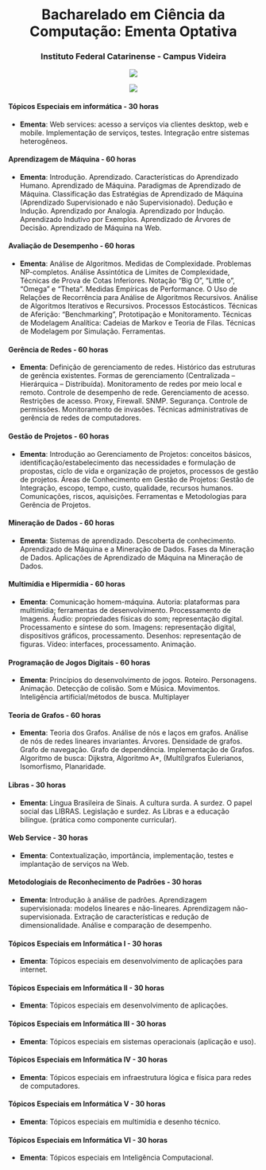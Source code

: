 # <div align="center"> Bacharelado em Ciência da Computação: Ementa Optativa</div>

### <div align="center"> Instituto Federal Catarinense - Campus Videira </div>

<div align="center"> <a href="https://www.instagram.com/ifc.oficial.videira/"><img src="https://img.shields.io/badge/Instagram-ifc.oficial.videira-8600d4.svg?style=for-the-badge&logo=Instagram&logoWidth=30&labelColor=fafafa&logoColor=8600d4"/></a> </div>

<p align="center">
  <img src="https://user-images.githubusercontent.com/87784393/127034300-d8d12eae-8351-4174-9884-6f58ede80758.png" />
</p>

#### Tópicos Especiais em informática -	30 horas

* **Ementa**: Web services: acesso a serviços via clientes desktop, web e mobile. Implementação de serviços, testes. Integração entre sistemas heterogêneos.

#### Aprendizagem de Máquina -	60 horas

* **Ementa**: Introdução. Aprendizado. Características do Aprendizado Humano. Aprendizado de Máquina. Paradigmas de Aprendizado de Máquina. Classificação das Estratégias de Aprendizado de Máquina (Aprendizado Supervisionado e não Supervisionado). Dedução e Indução. Aprendizado por Analogia. Aprendizado por Indução. Aprendizado Indutivo por Exemplos. Aprendizado de Árvores de Decisão. Aprendizado de Máquina na Web.

#### Avaliação de Desempenho -	60 horas

* **Ementa**: Análise de Algoritmos. Medidas de Complexidade. Problemas NP-completos. Análise Assintótica de Limites de Complexidade, Técnicas de Prova de Cotas Inferiores. Notação “Big O”, “Little o”, “Omega” e “Theta”. Medidas Empíricas de Performance. O Uso de Relações de Recorrência para Análise de Algoritmos Recursivos. Análise de Algoritmos Iterativos e Recursivos. Processos Estocásticos. Técnicas de Aferição: “Benchmarking”, Prototipação e Monitoramento. Técnicas de Modelagem Analítica: Cadeias de Markov e Teoria de Filas. Técnicas de Modelagem por Simulação. Ferramentas.

#### Gerência de Redes -	60 horas

* **Ementa**: Definição de gerenciamento de redes. Histórico das estruturas de gerência existentes. Formas de gerenciamento (Centralizada – Hierárquica – Distribuída). Monitoramento de redes por meio local e remoto. Controle de desempenho de rede. Gerenciamento de acesso. Restrições de acesso. Proxy, Firewall. SNMP. Segurança. Controle de permissões. Monitoramento de invasões. Técnicas administrativas de gerência de redes de computadores.

#### Gestão de Projetos -	60 horas

* **Ementa**: Introdução ao Gerenciamento de Projetos: conceitos básicos, identificação/estabelecimento das necessidades e formulação de propostas, ciclo de vida e organização de projetos, processos de gestão de projetos. Áreas de Conhecimento em Gestão de Projetos: Gestão de Integração, escopo, tempo, custo, qualidade, recursos humanos. Comunicações, riscos, aquisições. Ferramentas e Metodologias para Gerência de Projetos.

#### Mineração de Dados -	60 horas

* **Ementa**: Sistemas de aprendizado. Descoberta de conhecimento. Aprendizado de Máquina e a Mineração de Dados. Fases da Mineração de Dados. Aplicações de Aprendizado de Máquina na Mineração de Dados.

#### Multimídia e Hipermídia -	60 horas

* **Ementa**: Comunicação homem-máquina. Autoria: plataformas para multimídia; ferramentas de desenvolvimento. Processamento de Imagens. Áudio: propriedades físicas do som; representação digital. Processamento e síntese do som. Imagens: representação digital, dispositivos gráficos, processamento. Desenhos: representação de figuras. Vídeo: interfaces, processamento. Animação.

#### Programação de Jogos Digitais -	60 horas

* **Ementa**: Princípios do desenvolvimento de jogos. Roteiro. Personagens. Animação. Detecção de colisão. Som e Música. Movimentos. Inteligência artificial/métodos de busca. Multiplayer

#### Teoria de Grafos -	60 horas

* **Ementa**: Teoria dos Grafos. Análise de nós e laços em grafos. Análise de nós de redes lineares invariantes. Árvores. Densidade de grafos. Grafo de navegação. Grafo de dependência. Implementação de Grafos. Algoritmo de busca: Dijkstra, Algoritmo A*, (Multi)grafos Eulerianos, Isomorfismo, Planaridade.

#### Libras -	30 horas

* **Ementa**: Língua Brasileira de Sinais. A cultura surda. A surdez. O papel social das LIBRAS. Legislação e surdez. As Libras e a educação bilíngue. (prática como componente curricular).

#### Web Service -	30 horas

* **Ementa**: Contextualização, importância, implementação, testes e implantação de serviços na Web.
 
#### Metodologiais de Reconhecimento de Padrões -	30 horas

* **Ementa**: Introdução à análise de padrões. Aprendizagem supervisionada: modelos lineares e não-lineares. Aprendizagem não-supervisionada. Extração de características e redução de dimensionalidade. Análise e comparação de desempenho.

#### Tópicos Especiais em Informática I -	30 horas

* **Ementa**: Tópicos especiais em desenvolvimento de aplicações para internet.

#### Tópicos Especiais em Informática II -	30 horas

* **Ementa**: Tópicos especiais em desenvolvimento de aplicações.

#### Tópicos Especiais em Informática III -	30 horas

* **Ementa**: Tópicos especiais em sistemas operacionais (aplicação e uso).

#### Tópicos Especiais em Informática IV -	30 horas

* **Ementa**: Tópicos especiais em infraestrutura lógica e física para redes de computadores.

#### Tópicos Especiais em Informática V -	30 horas

* **Ementa**: Tópicos especiais em multimídia e desenho técnico.

#### Tópicos Especiais em Informática VI -	30 horas

* **Ementa**: Tópicos especiais em Inteligência Computacional.
